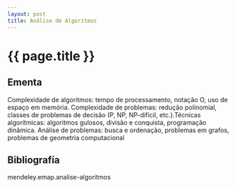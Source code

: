 ```yaml
---
layout: post
title: Análise de Algoritmos
---
```


# {{ page.title }}

## Ementa 

Complexidade de algoritmos: tempo de processamento, notação O, uso de
espaço em memória. Complexidade de problemas: redução polinomial,
classes de problemas de decisão (P, NP, NP-difícil, etc.).Técnicas
algorítmicas: algoritmos gulosos, divisão e conquista, programação
dinâmica. Análise de problemas: busca e ordenação, problemas em
grafos, problemas de geometria computacional


## Bibliografía

mendeley.emap.analise-algoritmos